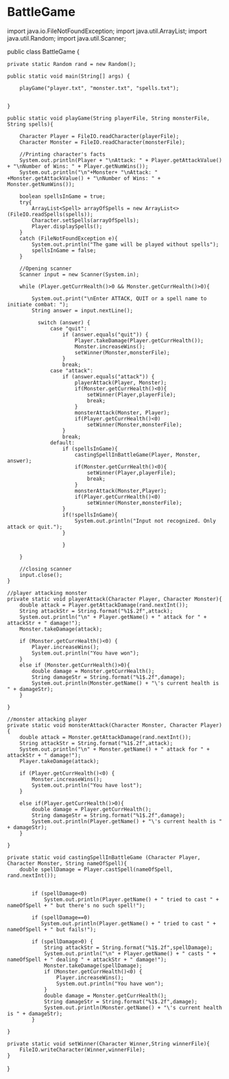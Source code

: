 # BattleGame

import java.io.FileNotFoundException;
import java.util.ArrayList;
import java.util.Random;
import java.util.Scanner;

public class BattleGame {

    private static Random rand = new Random();

    public static void main(String[] args) {

        playGame("player.txt", "monster.txt", "spells.txt");


    }

    public static void playGame(String playerFile, String monsterFile, String spells){

        Character Player = FileIO.readCharacter(playerFile);
        Character Monster = FileIO.readCharacter(monsterFile);

        //Printing character's facts
        System.out.println(Player + "\nAttack: " + Player.getAttackValue() + "\nNumber of Wins: " + Player.getNumWins());
        System.out.println("\n"+Monster+ "\nAttack: " +Monster.getAttackValue() + "\nNumber of Wins: " + Monster.getNumWins());

        boolean spellsInGame = true;
        try{
            ArrayList<Spell> arrayOfSpells = new ArrayList<>(FileIO.readSpells(spells));
            Character.setSpells(arrayOfSpells);
            Player.displaySpells();
        }
        catch (FileNotFoundException e){
            System.out.println("The game will be played without spells");
            spellsInGame = false;
        }

        //Opening scanner
        Scanner input = new Scanner(System.in);

        while (Player.getCurrHealth()>0 && Monster.getCurrHealth()>0){

            System.out.print("\nEnter ATTACK, QUIT or a spell name to initiate combat: ");
            String answer = input.nextLine();

              switch (answer) {
                  case "quit":
                      if (answer.equals("quit")) {
                          Player.takeDamage(Player.getCurrHealth());
                          Monster.increaseWins();
                          setWinner(Monster,monsterFile);
                      }
                      break;
                  case "attack":
                      if (answer.equals("attack")) {
                          playerAttack(Player, Monster);
                          if(Monster.getCurrHealth()<0){
                              setWinner(Player,playerFile);
                              break;
                          }
                          monsterAttack(Monster, Player);
                          if(Player.getCurrHealth()<0)
                              setWinner(Monster,monsterFile);
                      }
                      break;
                  default:
                      if (spellsInGame){
                          castingSpellInBattleGame(Player, Monster, answer);
                          if(Monster.getCurrHealth()<0){
                              setWinner(Player,playerFile);
                              break;
                          }
                          monsterAttack(Monster,Player);
                          if(Player.getCurrHealth()<0)
                              setWinner(Monster,monsterFile);
                      }
                      if(!spellsInGame){
                          System.out.println("Input not recognized. Only attack or quit.");
                      }

                      }

        }

        //closing scanner
        input.close();
    }

    //player attacking monster
    private static void playerAttack(Character Player, Character Monster){
        double attack = Player.getAttackDamage(rand.nextInt());
        String attackStr = String.format("%1$.2f",attack);
        System.out.println("\n" + Player.getName() + " attack for " + attackStr + " damage!");
        Monster.takeDamage(attack);

        if (Monster.getCurrHealth()<0) {
            Player.increaseWins();
            System.out.println("You have won");
        }
        else if (Monster.getCurrHealth()>0){
            double damage = Monster.getCurrHealth();
            String damageStr = String.format("%1$.2f",damage);
            System.out.println(Monster.getName() + "\'s current health is " + damageStr);
        }

    }

    //monster attacking player
    private static void monsterAttack(Character Monster, Character Player){
        double attack = Monster.getAttackDamage(rand.nextInt());
        String attackStr = String.format("%1$.2f",attack);
        System.out.println("\n" + Monster.getName() + " attack for " + attackStr + " damage!");
        Player.takeDamage(attack);

        if (Player.getCurrHealth()<0) {
            Monster.increaseWins();
            System.out.println("You have lost");
        }

        else if(Player.getCurrHealth()>0){
            double damage = Player.getCurrHealth();
            String damageStr = String.format("%1$.2f",damage);
            System.out.println(Player.getName() + "\'s current health is " + damageStr);
        }

    }

    private static void castingSpellInBattleGame (Character Player, Character Monster, String nameOfSpell){
        double spellDamage = Player.castSpell(nameOfSpell, rand.nextInt());


            if (spellDamage<0)
                System.out.println(Player.getName() + " tried to cast " + nameOfSpell + " but there's no such spell!");

            if (spellDamage==0)
               System.out.println(Player.getName() + " tried to cast " + nameOfSpell + " but fails!");

            if (spellDamage>0) {
                String attackStr = String.format("%1$.2f",spellDamage);
                System.out.println("\n" + Player.getName() + " casts " + nameOfSpell + " dealing " + attackStr + " damage!");
                Monster.takeDamage(spellDamage);
                if (Monster.getCurrHealth()<0) {
                    Player.increaseWins();
                    System.out.println("You have won");
                }
                double damage = Monster.getCurrHealth();
                String damageStr = String.format("%1$.2f",damage);
                System.out.println(Monster.getName() + "\'s current health is " + damageStr);
            }

    }

    private static void setWinner(Character Winner,String winnerFile){
        FileIO.writeCharacter(Winner,winnerFile);
    }
}
